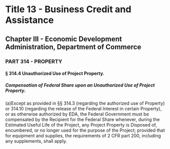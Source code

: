 
# Title 13 - Business Credit and Assistance
## Chapter III - Economic Development Administration, Department of Commerce
### PART 314 - PROPERTY
#### § 314.4 Unauthorized Use of Project Property.
##### Compensation of Federal Share upon an Unauthorized Use of Project Property.

(a)Except as provided in §§ 314.3 (regarding the authorized use of Property) or 314.10 (regarding the release of the Federal Interest in certain Property), or as otherwise authorized by EDA, the Federal Government must be compensated by the Recipient for the Federal Share whenever, during the Estimated Useful Life of the Project, any Project Property is Disposed of, encumbered, or no longer used for the purpose of the Project; provided that for equipment and supplies, the requirements of 2 CFR part 200, including any supplements, shall apply.
